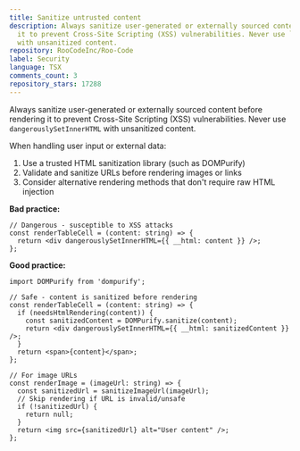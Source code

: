 ```yaml
---
title: Sanitize untrusted content
description: Always sanitize user-generated or externally sourced content before rendering
  it to prevent Cross-Site Scripting (XSS) vulnerabilities. Never use `dangerouslySetInnerHTML`
  with unsanitized content.
repository: RooCodeInc/Roo-Code
label: Security
language: TSX
comments_count: 3
repository_stars: 17288
---
```


Always sanitize user-generated or externally sourced content before rendering it to prevent Cross-Site Scripting (XSS) vulnerabilities. Never use `dangerouslySetInnerHTML` with unsanitized content.

When handling user input or external data:
1. Use a trusted HTML sanitization library (such as DOMPurify)
2. Validate and sanitize URLs before rendering images or links
3. Consider alternative rendering methods that don't require raw HTML injection

**Bad practice:**
```tsx
// Dangerous - susceptible to XSS attacks
const renderTableCell = (content: string) => {
  return <div dangerouslySetInnerHTML={{ __html: content }} />;
};
```

**Good practice:**
```tsx
import DOMPurify from 'dompurify';

// Safe - content is sanitized before rendering
const renderTableCell = (content: string) => {
  if (needsHtmlRendering(content)) {
    const sanitizedContent = DOMPurify.sanitize(content);
    return <div dangerouslySetInnerHTML={{ __html: sanitizedContent }} />;
  }
  return <span>{content}</span>;
};

// For image URLs
const renderImage = (imageUrl: string) => {
  const sanitizedUrl = sanitizeImageUrl(imageUrl);
  // Skip rendering if URL is invalid/unsafe
  if (!sanitizedUrl) {
    return null;
  }
  return <img src={sanitizedUrl} alt="User content" />;
};
```